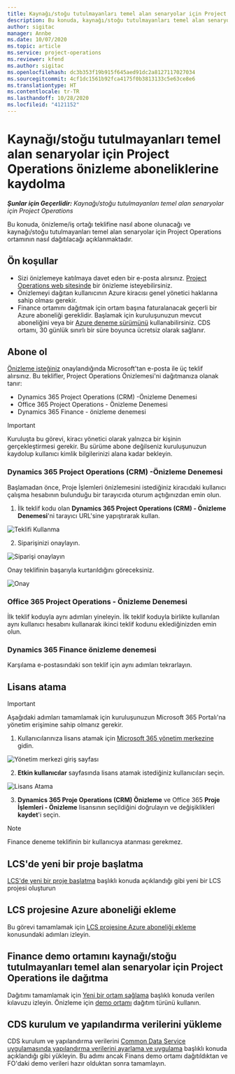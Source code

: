 ```yaml
---
title: Kaynağı/stoğu tutulmayanları temel alan senaryolar için Project Operations önizleme aboneliklerine kaydolma
description: Bu konuda, kaynağı/stoğu tutulmayanları temel alan senaryolar için Project Operations'a nasıl abone olunacağı ve Project Operations'ın nasıl dağıtılacağı hakkında bilgiler sağlanmaktadır.
author: sigitac
manager: Annbe
ms.date: 10/07/2020
ms.topic: article
ms.service: project-operations
ms.reviewer: kfend
ms.author: sigitac
ms.openlocfilehash: dc3b353f19b915f645aed91dc2a8127117027034
ms.sourcegitcommit: 4cf1dc1561b92fca4175f0b3813133c5e63ce8e6
ms.translationtype: HT
ms.contentlocale: tr-TR
ms.lasthandoff: 10/28/2020
ms.locfileid: "4121152"
---
```

# <a name="sign-up-for-project-operations-preview-subscriptions-for-resource-non-stocked-scenarios"></a>Kaynağı/stoğu tutulmayanları temel alan senaryolar için Project Operations önizleme aboneliklerine kaydolma

_**Şunlar için Geçerlidir:** Kaynağı/stoğu tutulmayanları temel alan senaryolar için Project Operations_

Bu konuda, önizleme/iş ortağı teklifine nasıl abone olunacağı ve kaynağı/stoğu tutulmayanları temel alan senaryolar için Project Operations ortamının nasıl dağıtılacağı açıklanmaktadır.

## <a name="prerequisites"></a>Ön koşullar

- Sizi önizlemeye katılmaya davet eden bir e-posta alırsınız. [Project Operations web sitesinde](https://dynamics.microsoft.com/en-us/project-operations/overview/) bir önizleme isteyebilirsiniz.
- Önizlemeyi dağıtan kullanıcının Azure kiracısı genel yönetici haklarına sahip olması gerekir.
- Finance ortamını dağıtmak için ortam başına faturalanacak geçerli bir Azure aboneliği gereklidir. Başlamak için kuruluşunuzun mevcut aboneliğini veya bir [Azure deneme sürümünü](https://azure.microsoft.com/en-us/free/) kullanabilirsiniz. CDS ortamı, 30 günlük sınırlı bir süre boyunca ücretsiz olarak sağlanır.

## <a name="subscribe"></a>Abone ol

[Önizleme isteğiniz](https://forms.office.com/FormsPro/Pages/ResponsePage.aspx?id=v4j5cvGGr0GRqy180BHbR56j8lZs0FdAvwT75_WNFyxUMkRDV1NYQU5TNjE2VjhKOVBUNVg2R0s1NC4u) onaylandığında Microsoft'tan e-posta ile üç teklif alırsınız. Bu teklifler, Project Operations Önizlemesi'ni dağıtmanıza olanak tanır:

- Dynamics 365 Project Operations (CRM) -Önizleme Denemesi
- Office 365 Project Operations - Önizleme Denemesi
- Dynamics 365 Finance - önizleme denemesi

> [!IMPORTANT]
> Kuruluşta bu görevi, kiracı yönetici olarak yalnızca bir kişinin gerçekleştirmesi gerekir. Bu sürüme abone değilseniz kuruluşunuzun kaydolup kullanıcı kimlik bilgilerinizi alana kadar bekleyin.

### <a name="dynamics-365-project-operations-crm---preview-trial"></a>Dynamics 365 Project Operations (CRM) -Önizleme Denemesi 

Başlamadan önce, Proje İşlemleri önizlemesini istediğiniz kiracıdaki kullanıcı çalışma hesabının bulunduğu bir tarayıcıda oturum açtığınızdan emin olun.

1. İlk teklif kodu olan **Dynamics 365 Project Operations (CRM) - Önizleme Denemesi**'ni tarayıcı URL'sine yapıştırarak kullan.

![Teklifi Kullanma](./media/16RedeemFirstOfferNew.png)

2. Siparişinizi onaylayın.

![Siparişi onaylayın](./media/17ConfirmOrderNew.png)

Onay teklifinin başarıyla kurtarıldığını göreceksiniz.

![Onay](./media/18OrderConfirmationNew.png)

### <a name="office-365-project-operations---preview-trial"></a>Office 365 Project Operations - Önizleme Denemesi

İlk teklif koduyla aynı adımları yineleyin. İlk teklif koduyla birlikte kullanılan aynı kullanıcı hesabını kullanarak ikinci teklif kodunu eklediğinizden emin olun.

### <a name="dynamics-365-finance-preview-trial"></a>Dynamics 365 Finance önizleme denemesi

Karşılama e-postasındaki son teklif için aynı adımları tekrarlayın.

## <a name="assign-licenses"></a>Lisans atama

> [!IMPORTANT]
> Aşağıdaki adımları tamamlamak için kuruluşunuzun Microsoft 365 Portalı'na yönetim erişimine sahip olmanız gerekir.

1. Kullanıcılarınıza lisans atamak için [Microsoft 365 yönetim merkezine](https://portal.office.com/) gidin.

![Yönetim merkezi giriş sayfası](./media/14AdminPortal.png)

2. **Etkin kullanıcılar** sayfasında lisans atamak istediğiniz kullanıcıları seçin.

![Lisans Atama](./media/15AssignLicenses.png)

3. **Dynamics 365 Proje Operations (CRM) Önizleme** ve Office 365 **Proje İşlemleri - Önizleme** lisansının seçildiğini doğrulayın ve değişiklikleri **kaydet**'i seçin.

> [!NOTE]
> Finance deneme teklifinin bir kullanıcıya atanması gerekmez.

## <a name="start-a-new-project-in-lcs"></a>LCS'de yeni bir proje başlatma

[LCS'de yeni bir proje başlatma](create-lcs-project.md) başlıklı konuda açıklandığı gibi yeni bir LCS projesi oluşturun

## <a name="add-an-azure-subscription-to-an-lcs-project"></a>LCS projesine Azure aboneliği ekleme

Bu görevi tamamlamak için [LCS projesine Azure aboneliği ekleme](resource-add-azure-subscription-lcs-project.md) konusundaki adımları izleyin.

## <a name="deploy-finance-demo-environment-with-project-operations-for-resourcenon-stocked-scenarios"></a>Finance demo ortamını kaynağı/stoğu tutulmayanları temel alan senaryolar için Project Operations ile dağıtma

Dağıtımı tamamlamak için [Yeni bir ortam sağlama](resource-provision-new-environment.md) başlıklı konuda verilen kılavuzu izleyin. Önizleme için [demo ortamı](https://docs.microsoft.com/dynamics365/fin-ops-core/dev-itpro/deployment/deploy-demo-environment) dağıtım türünü kullanın. 

## <a name="install-cds-setup-and-configuration-data"></a>CDS kurulum ve yapılandırma verilerini yükleme

CDS kurulum ve yapılandırma verilerini [Common Data Service uygulamasında yapılandırma verilerini ayarlama ve uygulama](resource-apply-pro-setup-config-data.md) başlıklı konuda açıklandığı gibi yükleyin.
Bu adımı ancak Finans demo ortamı dağıtıldıktan ve FO'daki demo verileri hazır olduktan sonra tamamlayın.
